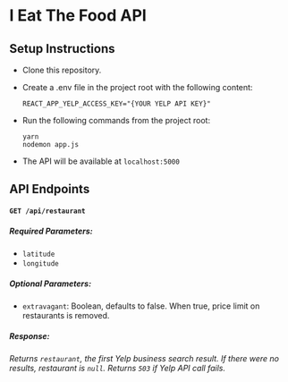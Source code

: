 # I Eat The Food API

## Setup Instructions

* Clone this repository.
* Create a .env file in the project root with the following content:
  ```
  REACT_APP_YELP_ACCESS_KEY="{YOUR YELP API KEY}"
  ```
* Run the following commands from the project root:

  ```
  yarn
  nodemon app.js
  ```
* The API will be available at `localhost:5000`

## API Endpoints

#### `GET /api/restaurant`

##### Required Parameters:

* `latitude`
* `longitude`

##### Optional Parameters:

* `extravagant`: Boolean, defaults to false. When true, price limit on restaurants is removed.

##### Response:

_Returns `restaurant`, the first Yelp business search result. If there were no results, restaurant is `null`. Returns `503` if Yelp API call fails._
